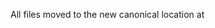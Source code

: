All files moved to the new canonical location at
[](https://github.com/tech-by-design/docs.techbd.org/public/assurance/1115-waiver/ahc-hrsn/screening/regression-test-prime/fhir-service-prime/results/2024/05)
